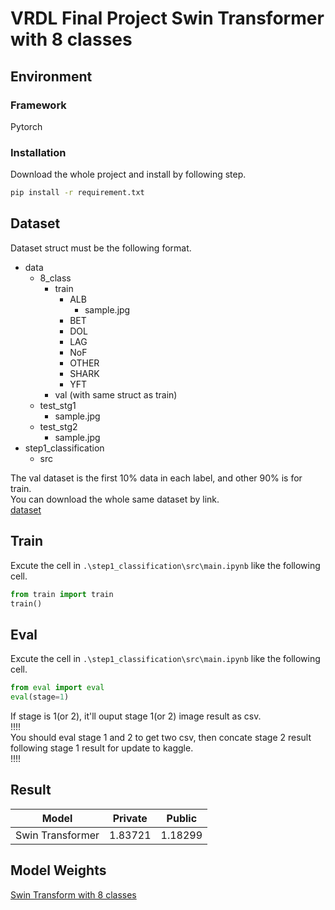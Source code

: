 # VRDL Final Project Swin Transformer with 8 classes

## Environment

### Framework

Pytorch

### Installation

Download the whole project and install by following step.

```cmd
pip install -r requirement.txt
```

## Dataset

Dataset struct must be the following format.

- data
  - 8_class
    - train
      - ALB
        - sample.jpg
      - BET
      - DOL
      - LAG
      - NoF
      - OTHER
      - SHARK
      - YFT
    - val (with same struct as train)
  - test_stg1
    - sample.jpg
  - test_stg2
    - sample.jpg
- step1_classification
  - src

The val dataset is the first 10% data in each label, and other 90% is for train.  
You can download the whole same dataset by link.  
[dataset](https://drive.google.com/drive/folders/1wRcGU_abgKE5etkTI2OHfCvELABF9AC4?usp=sharing)

## Train

Excute the cell in `.\step1_classification\src\main.ipynb` like the following cell.

```python
from train import train
train()
```

## Eval

Excute the cell in `.\step1_classification\src\main.ipynb` like the following cell.

```python
from eval import eval
eval(stage=1)
```

If stage is 1(or 2), it'll ouput stage 1(or 2) image result as csv.  
!!!!  
You should eval stage 1 and 2 to get two csv, then concate stage 2 result following stage 1 result for update to kaggle.  
!!!!  

## Result

| Model            | Private | Public  |
| ---------------- | ------- | ------- |
| Swin Transformer | 1.83721 | 1.18299 |

## Model Weights

[Swin Transform with 8 classes](https://drive.google.com/file/d/1G9kxAOVvf4vrhn3GlVX4jOJ5wMb5S_Jh/view?usp=sharing)

